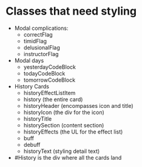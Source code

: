 # Classes that need styling

* Modal complications:
  * correctFlag
  * timidFlag
  * delusionalFlag
  * instructorFlag
* Modal days
  * yesterdayCodeBlock
  * todayCodeBlock
  * tomorrowCodeBlock
* History Cards
  * historyEffectListItem
  * history (the entire card)
  * historyHeader (encompasses icon and title)
  * historyIcon (the div for the icon)
  * historyTitle
  * historySection (content section)
  * historyEffects (the UL for the effect list)
  * buff
  * debuff
  * historyText (styling detail text)
* #History is the div where all the cards land